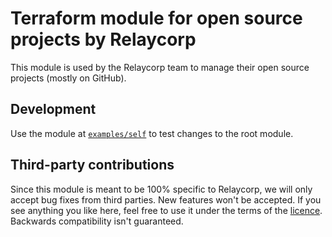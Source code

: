 # Terraform module for open source projects by Relaycorp

This module is used by the Relaycorp team to manage their open source projects (mostly on GitHub).

## Development

Use the module at [`examples/self`](./examples/self) to test changes to the root module.

## Third-party contributions

Since this module is meant to be 100% specific to Relaycorp, we will only accept bug fixes from third parties. New features won't be accepted. If you see anything you like here, feel free to use it under the terms of the [licence](https://github.com/relaycorp/terraform-github-oss-project/blob/main/LICENSE). Backwards compatibility isn't guaranteed.
